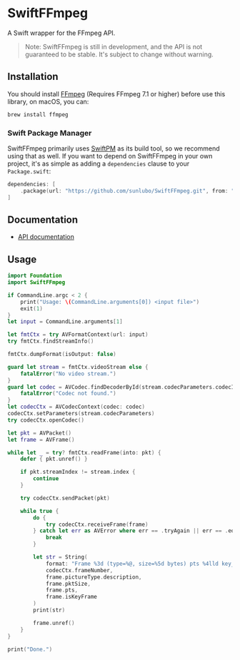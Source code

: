 # SwiftFFmpeg

A Swift wrapper for the FFmpeg API.

> Note: SwiftFFmpeg is still in development, and the API is not guaranteed to be stable. It's subject to change without warning.

## Installation

You should install [FFmpeg](http://ffmpeg.org/) (Requires FFmpeg 7.1 or higher) before use this library, on macOS, you can:

```bash
brew install ffmpeg
```

### Swift Package Manager

SwiftFFmpeg primarily uses [SwiftPM](https://swift.org/package-manager/) as its build tool, so we recommend using that as well. If you want to depend on SwiftFFmpeg in your own project, it's as simple as adding a `dependencies` clause to your `Package.swift`:

```swift
dependencies: [
    .package(url: "https://github.com/sunlubo/SwiftFFmpeg.git", from: "1.0.0")
]
```

## Documentation

- [API documentation](https://sunlubo.github.io/SwiftFFmpeg)

## Usage

```swift
import Foundation
import SwiftFFmpeg

if CommandLine.argc < 2 {
    print("Usage: \(CommandLine.arguments[0]) <input file>")
    exit(1)
}
let input = CommandLine.arguments[1]

let fmtCtx = try AVFormatContext(url: input)
try fmtCtx.findStreamInfo()

fmtCtx.dumpFormat(isOutput: false)

guard let stream = fmtCtx.videoStream else {
    fatalError("No video stream.")
}
guard let codec = AVCodec.findDecoderById(stream.codecParameters.codecId) else {
    fatalError("Codec not found.")
}
let codecCtx = AVCodecContext(codec: codec)
codecCtx.setParameters(stream.codecParameters)
try codecCtx.openCodec()

let pkt = AVPacket()
let frame = AVFrame()

while let _ = try? fmtCtx.readFrame(into: pkt) {
    defer { pkt.unref() }

    if pkt.streamIndex != stream.index {
        continue
    }

    try codecCtx.sendPacket(pkt)

    while true {
        do {
            try codecCtx.receiveFrame(frame)
        } catch let err as AVError where err == .tryAgain || err == .eof {
            break
        }

        let str = String(
            format: "Frame %3d (type=%@, size=%5d bytes) pts %4lld key_frame %d",
            codecCtx.frameNumber,
            frame.pictureType.description,
            frame.pktSize,
            frame.pts,
            frame.isKeyFrame
        )
        print(str)

        frame.unref()
    }
}

print("Done.")
```
